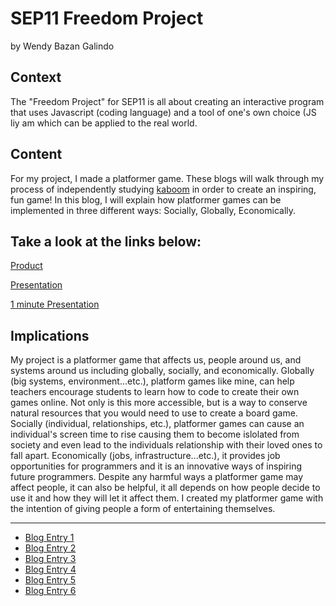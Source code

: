 # SEP11 Freedom Project
by Wendy Bazan Galindo

## Context
The "Freedom Project" for SEP11 is all about creating an interactive program that uses Javascript (coding language) and a tool of one's own choice (JS liy am which can be applied to the real world.  

## Content
For my project, I made a platformer game. These blogs will walk through my process of independently studying [kaboom](https://kaboomjs.com/) in order to create an inspiring, fun game! In this blog, I will explain how platformer games can be implemented in three different ways: Socially, Globally, Economically. 

## Take a look at the links below:

[Product](https://replit.com/@wendyb8188/FreedomProject?v=1)

[Presentation](https://docs.google.com/presentation/d/1VVJsdfvE1bpRUX2Fs_yLJnXLQnlPU09hUudUjbScSAA/edit?usp=sharing)

[1 minute Presentation](https://docs.google.com/document/d/1hzTOBQP2Cji-aSnAKS0527_g-DXJw4pvd88NT5U-VTA/edit#bookmark=id.pnij3ytr6bh8)

## Implications
My project is a platformer game that affects us, people around us, and systems around us including globally, socially, and economically. Globally (big systems, environment...etc.), platform games like mine, can help teachers encourage students to learn how to code to create their own games online. Not only is this more accessible, but is a way to conserve natural resources that you would need to use to create a board game. Socially (individual, relationships, etc.), platformer games can cause an individual's screen time to rise causing them to become islolated from society and even lead to the individuals relationship with their loved ones to fall apart. Economically (jobs, infrastructure...etc.), it provides job opportunities for programmers and it is an innovative ways of inspiring future programmers. Despite any harmful ways a platformer game may affect people, it can also be helpful, it all depends on how people decide to use it and how they will let it affect them. I created my platformer game with the intention of giving people a form of entertaining themselves.

---

* [Blog Entry 1](entries/entry01.md)
* [Blog Entry 2](entries/entry02.md)
* [Blog Entry 3](entries/entry03.md)
* [Blog Entry 4](entries/entry04.md)
* [Blog Entry 5](entries/entry05.md)
* [Blog Entry 6](entries/entry06.md)
